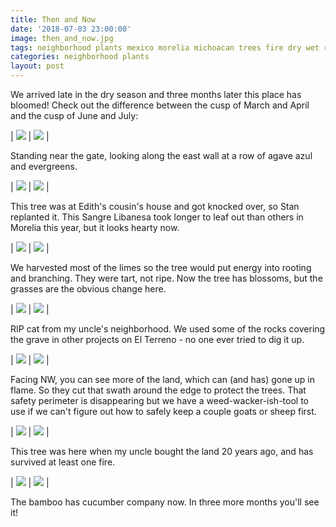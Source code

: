 ```yaml
---
title: Then and Now
date: '2018-07-03 23:00:00'
image: then_and_now.jpg
tags: neighborhood plants mexico morelia michoacan trees fire dry wet rain season
categories: neighborhood plants
layout: post
---
```


We arrived late in the dry season and three months later this place has bloomed! Check out the difference between the cusp of March and April and the cusp of June and July:


| [![](/images/east_wall_1_.jpg)](/images/east_wall_1.jpg) | [![](/images/east_wall_.jpg)](/images/east_wall.jpg) |


Standing near the gate, looking along the east wall at a row of agave azul and evergreens.


| [![](/images/blood_of_lebanon_1_.jpg)](/images/blood_of_lebanon_1.jpg) | [![](/images/blood_of_lebanon_.jpg)](/images/blood_of_lebanon.jpg) |


This tree was at Edith's cousin's house and got knocked over, so Stan replanted it.  This Sangre Libanesa took longer to leaf out than others in Morelia this year, but it looks hearty now.


| [![](/images/lime_tree_1_.jpg)](/images/lime_tree_1.jpg) | [![](/images/lime_tree_.jpg)](/images/lime_tree.jpg) |


We harvested most of the limes so the tree would put energy into rooting and branching. They were tart, not ripe. Now the tree has blossoms, but the grasses are the obvious change here.


| [![](/images/cat_burial_1_.jpg)](/images/cat_burial_1.jpg) | [![](/images/cat_burial_.jpg)](/images/cat_burial.jpg) |


RIP cat from my uncle's neighborhood. We used some of the rocks covering the grave in other projects on El Terreno - no one ever tried to dig it up.


| [![](/images/looking_west_1_.jpg)](/images/looking_west_1.jpg) | [![](/images/looking_west_.jpg)](/images/looking_west_.jpg) |


Facing NW, you can see more of the land, which can (and has) gone up in flame. So they cut that swath around the edge to protect the trees. That safety perimeter is disappearing but we have a weed-wacker-ish-tool to use if we can't figure out how to safely keep a couple goats or sheep first.


| [![](/images/after_the_fire_1_.jpg)](/images/after_the_fire_1.jpg) | [![](/images/after_the_fire_.jpg)](/images/after_the_fire.jpg) |


This tree was here when my uncle bought the land 20 years ago, and has survived at least one fire.


| [![](/images/bamboo_1_.jpg)](/images/bamboo_1.jpg) | [![](/images/bamboo_.jpg)](/images/bamboo.jpg) |


The bamboo has cucumber company now. In three more months you'll see it!